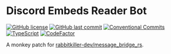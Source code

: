 # Discord Embeds Reader Bot

[![GitHub license](https://img.shields.io/github/license/ccxxxi/discord-embeds-reader-bot)](LICENSE)
[![GitHub last commit](https://img.shields.io/github/last-commit/ccxxxi/discord-embeds-reader-bot)](../../commits)
[![Conventional Commits](https://img.shields.io/badge/Conventional%20Commits-1.0.0-%23FE5196?logo=conventionalcommits&logoColor=white)](https://conventionalcommits.org)
[![TypeScript](https://img.shields.io/badge/TypeScript-3178C6?logo=typescript&logoColor=white)](https://www.typescriptlang.org)
[![CodeFactor](https://www.codefactor.io/repository/github/ccxxxi/discord-embeds-reader-bot/badge)](https://www.codefactor.io/repository/github/ccxxxi/discord-embeds-reader-bot)

A monkey patch for [rabbitkiller-dev/message_bridge_rs](https://github.com/rabbitkiller-dev/message_bridge_rs).

